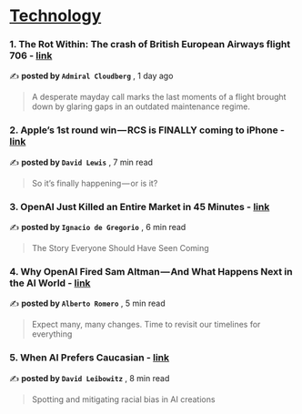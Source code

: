 
<h1><a href=https://medium.com/tag/technology/recommended target="_blank" rel="noopener noreferrer">Technology</a></h1>
<h3>1. The Rot Within: The crash of British European Airways flight 706 - <a href=https://medium.com/@admiralcloudberg/the-rot-within-the-crash-of-british-european-airways-flight-706-8fa237c79e66?source=tag_recommended_feed---------0-84----------technology----------6649e512_7325_418b_b475_7179d68f01cc------- target="_blank" rel="noopener noreferrer">link</a></h3>

✍️ **posted by `Admiral Cloudberg`** <date> , 1 day ago</date>

<blockquote>A desperate mayday call marks the last moments of a flight brought down by glaring gaps in an outdated maintenance regime.</blockquote>

<h3>2. Apple’s 1st round win — RCS is FINALLY coming to iPhone - <a href=https://medium.com/macoclock/apples-1st-round-win-rcs-is-finally-coming-to-iphone-0a7804381e12?source=tag_recommended_feed---------1-107----------technology----------6649e512_7325_418b_b475_7179d68f01cc------- target="_blank" rel="noopener noreferrer">link</a></h3>

✍️ **posted by `David Lewis`** <date> , 7 min read</date>

<blockquote>So it’s finally happening — or is it?</blockquote>

<h3>3. OpenAI Just Killed an Entire Market in 45 Minutes - <a href=https://medium.com/@ignacio.de.gregorio.noblejas/openai-just-killed-an-entire-market-in-45-minutes-818b2a8ad33e?source=tag_recommended_feed---------2-85----------technology----------6649e512_7325_418b_b475_7179d68f01cc------- target="_blank" rel="noopener noreferrer">link</a></h3>

✍️ **posted by `Ignacio de Gregorio`** <date> , 6 min read</date>

<blockquote>The Story Everyone Should Have Seen Coming</blockquote>

<h3>4. Why OpenAI Fired Sam Altman — And What Happens Next in the AI World - <a href=https://medium.com/@albertoromgar/why-openai-fired-sam-altman-and-what-happens-next-in-the-ai-world-21a332046a4c?source=tag_recommended_feed---------3-84----------technology----------6649e512_7325_418b_b475_7179d68f01cc------- target="_blank" rel="noopener noreferrer">link</a></h3>

✍️ **posted by `Alberto Romero`** <date> , 5 min read</date>

<blockquote>Expect many, many changes. Time to revisit our timelines for everything</blockquote>

<h3>5. When AI Prefers Caucasian - <a href=https://medium.com/towards-artificial-intelligence/when-ai-prefers-caucasian-9a84439fb34b?source=tag_recommended_feed---------4-107----------technology----------6649e512_7325_418b_b475_7179d68f01cc------- target="_blank" rel="noopener noreferrer">link</a></h3>

✍️ **posted by `David Leibowitz`** <date> , 8 min read</date>

<blockquote>Spotting and mitigating racial bias in AI creations</blockquote>

